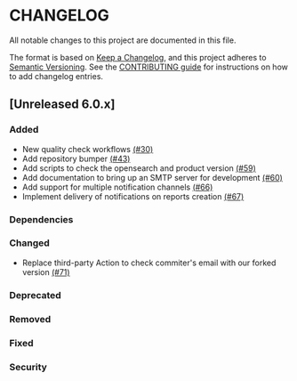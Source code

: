 # CHANGELOG
All notable changes to this project are documented in this file.

The format is based on [Keep a Changelog](https://keepachangelog.com/en/1.0.0/), and this project adheres to [Semantic Versioning](https://semver.org/spec/v2.0.0.html). See the [CONTRIBUTING guide](./CONTRIBUTING.md#Changelog) for instructions on how to add changelog entries.

## [Unreleased 6.0.x]
### Added
- New quality check workflows [(#30)](https://github.com/wazuh/wazuh-indexer-reporting/pull/30)
- Add repository bumper [(#43)](https://github.com/wazuh/wazuh-indexer-plugins/pull/43) 
- Add scripts to check the opensearch and product version [(#59)](https://github.com/wazuh/wazuh-indexer-reporting/pull/59)
- Add documentation to bring up an SMTP server for development [(#60)](https://github.com/wazuh/wazuh-indexer-plugins/pull/60) 
- Add support for multiple notification channels [(#66)](https://github.com/wazuh/wazuh-indexer-reporting/pull/66)
- Implement delivery of notifications on reports creation [(#67)](https://github.com/wazuh/wazuh-indexer-reporting/pull/67)

### Dependencies

### Changed
- Replace third-party Action to check commiter's email with our forked version [(#71)](https://github.com/wazuh/wazuh-indexer-reporting/pull/71)

### Deprecated

### Removed

### Fixed

### Security

[Unreleased 5.0.x]: https://github.com/wazuh/wazuh-indexer/compare/main...main

